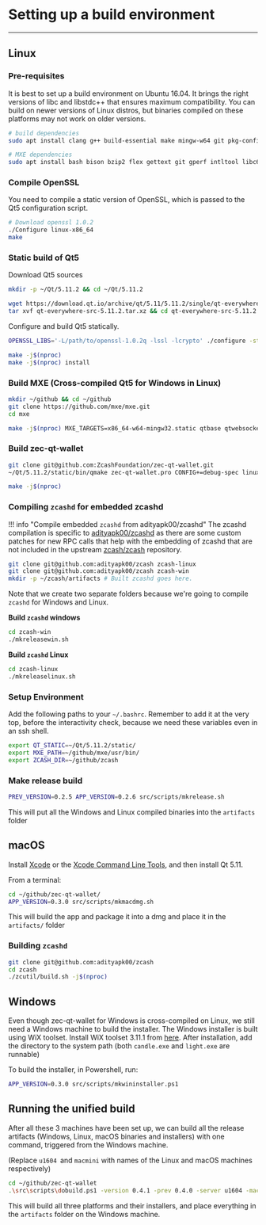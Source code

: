# Setting up a build environment
---

## Linux

### Pre-requisites

It is best to set up a build environment on Ubuntu 16.04. It brings the right versions of libc and libstdc++ that ensures maximum compatibility. You can build on newer versions of Linux distros, but binaries compiled on these platforms may not work on older versions.

``` bash
# build dependencies
sudo apt install clang g++ build-essential make mingw-w64 git pkg-config libc6-dev m4 g++-multilib autoconf libtool-bin ncurses-dev unzip python python-zmq zlib1g-dev wget curl bsdmainutils automake libgl1-mesa-dev libglu1-mesa-dev libfontconfig1-dev autopoint libssl-dev

# MXE dependencies
sudo apt install bash bison bzip2 flex gettext git gperf intltool libc6-dev-i386 libgdk-pixbuf2.0-dev libltdl-dev libtool-bin libxml-parser-perl make openssl p7zip-full patch perl pkg-config python ruby sed unzip wget xz-utils

```

### Compile OpenSSL

You need to compile a static version of OpenSSL, which is passed to the Qt5 configuration script.

``` bash
# Download openssl 1.0.2
./Configure linux-x86_64
make
```

### Static build of Qt5

Download Qt5 sources

``` bash
mkdir -p ~/Qt/5.11.2 && cd ~/Qt/5.11.2

wget https://download.qt.io/archive/qt/5.11/5.11.2/single/qt-everywhere-src-5.11.2.tar.xz
tar xvf qt-everywhere-src-5.11.2.tar.xz && cd qt-everywhere-src-5.11.2
```

Configure and build Qt5 statically.

``` bash
OPENSSL_LIBS='-L/path/to/openssl-1.0.2q -lssl -lcrypto' ./configure -static -prefix ~/Qt/5.11.2/static  -skip qtlocation -skip qtmacextras -skip qtpurchasing -skip qtscript -skip qtsensors -skip qtserialbus -skip qtserialport -skip qtspeech -skip qtdatavis3d -skip qtdoc -skip qtcharts -skip qtdeclarative -skip qt3d -skip qtwebengine -skip qtandroidextras -skip qtwebview -skip qtgamepad -skip qtquickcontrols -skip qtquickcontrols2 -skip qtremoteobjects -skip qtwebview -skip qtwebchannel -skip qtwebglplugin  -nomake examples -nomake tests -qt-zlib -qt-libpng -qt-xcb -qt-xkbcommon -feature-fontconfig -no-feature-getentropy  -release -openssl-linked -opensource

make -j$(nproc)
make -j$(nproc) install
```


### Build MXE (Cross-compiled Qt5 for Windows in Linux)

``` bash
mkdir ~/github && cd ~/github
git clone https://github.com/mxe/mxe.git
cd mxe

make -j$(nproc) MXE_TARGETS=x86_64-w64-mingw32.static qtbase qtwebsockets
```

### Build zec-qt-wallet

``` bash
git clone git@github.com:ZcashFoundation/zec-qt-wallet.git
~/Qt/5.11.2/static/bin/qmake zec-qt-wallet.pro CONFIG+=debug-spec linux-clang

make -j$(nproc)
```

### Compiling `zcashd` for embedded zcashd

!!! info "Compile embedded `zcashd` from adityapk00/zcashd"
    The zcashd compilation is specific to [adityapk00/zcashd](https://github.com/adityapk00/zcash) as there are some custom patches for new RPC calls that help with the embedding of zcashd that are not included in the upstream [zcash/zcash](https://github.com/zcash/zcash) repository.

``` bash
git clone git@github.com:adityapk00/zcash zcash-linux
git clone git@github.com:adityapk00/zcash zcash-win
mkdir -p ~/zcash/artifacts # Built zcashd goes here.
```

Note that we create two separate folders because we're going to compile `zcashd` for Windows and Linux. 

**Build `zcashd` windows**

``` bash
cd zcash-win
./mkreleasewin.sh
```

**Build `zcashd` Linux**

``` bash
cd zcash-linux
./mkreleaselinux.sh
```

### Setup Environment

Add the following paths to your `~/.bashrc`. Remember to add it at the very top, before the interactivity check, because we need these variables even in an ssh shell.

``` bash
export QT_STATIC=~/Qt/5.11.2/static/
export MXE_PATH=~/github/mxe/usr/bin/
export ZCASH_DIR=~/github/zcash
```

### Make release build

``` bash
PREV_VERSION=0.2.5 APP_VERSION=0.2.6 src/scripts/mkrelease.sh
```

This will put all the Windows and Linux compiled binaries into the `artifacts` folder

## macOS

Install [Xcode](https://developer.apple.com/xcode/) or the [Xcode Command Line Tools](https://developer.apple.com/downloads/index.action), and then install Qt 5.11.

From a terminal:

``` bash
cd ~/github/zec-qt-wallet/
APP_VERSION=0.3.0 src/scripts/mkmacdmg.sh
```
This will build the app and package it into a dmg and place it in the `artifacts/` folder

### Building `zcashd`

``` bash
git clone git@github.com:adityapk00/zcash
cd zcash 
./zcutil/build.sh -j$(nproc)
```

## Windows

Even though zec-qt-wallet for Windows is cross-compiled on Linux, we still need a Windows machine to build the installer. The Windows installer is built using WiX toolset. Install WiX toolset 3.11.1 from [here](http://wixtoolset.org/releases/). After installation, add the directory to the system path (both `candle.exe` and `light.exe` are runnable)

To build the installer, in Powershell, run:

``` bash
APP_VERSION=0.3.0 src/scripts/mkwininstaller.ps1
```

## Running the unified build

After all these 3 machines have been set up, we can build all the release artifacts (Windows, Linux, macOS binaries and installers) with one command, triggered from the Windows machine.

(Replace `u1604 `and `macmini` with names of the Linux and macOS machines respectively)

``` bash
cd ~/github/zec-qt-wallet
.\src\scripts\dobuild.ps1 -version 0.4.1 -prev 0.4.0 -server u1604 -macserver macmini
```

This will build all three platforms and their installers, and place everything in the `artifacts` folder on the Windows machine.
